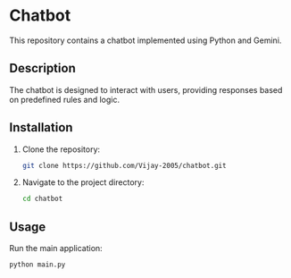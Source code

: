 # Chatbot

This repository contains a chatbot implemented using Python and Gemini.

## Description

The chatbot is designed to interact with users, providing responses based on predefined rules and logic.

## Installation

1. Clone the repository:
    ```bash
    git clone https://github.com/Vijay-2005/chatbot.git
    ```
2. Navigate to the project directory:
    ```bash
    cd chatbot
    ```

## Usage

Run the main application:
```bash
python main.py
